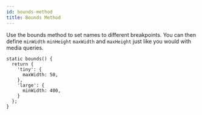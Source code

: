 ```yaml
---
id: bounds-method
title: Bounds Method
---
```


Use the bounds method to set names to different breakpoints. You can then define `minWidth` `minHeight` `maxWidth` and `maxHeight` just like you would with media queries.

```
static bounds() {
  return {
    'tiny': {
      maxWidth: 50,
    },
    'large': {
      minWidth: 400,
    }
  };
}
```

